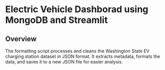 
# Electric Vehicle Dashborad using MongoDB and Streamlit

## Overview

The formatting script processes and cleans the Washington State EV charging station dataset in JSON format. It extracts metadata, formats the data, and saves it to a new JSON file for easier analysis.





